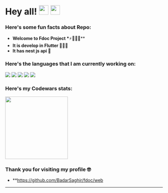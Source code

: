 # Hey all! <img src= "https://media2.giphy.com/media/Lm5hxmmI6ucOQGfjKj/giphy.gif?cid=6c09b952o9xti0m387z597k2xqipch3qmqjydym98oef87ve&rid=giphy.gif&ct=s" width= "30" height= "30"> <img src= "https://media.tenor.com/images/2adfe94e69139f3e22623b61d375a7a7/tenor.gif" width= "30" height= "30">

<h3> Here's some fun facts about Repo: </h3>

- **Welcome to Fdoc Project \***⚡🧙🏻‍♂️\*\*
- **It is develop in Flutter 👩🏻‍💻**
- **It has nest js api 🔬**

### Here's the languages that I am currently working on:

![](https://img.shields.io/badge/React-20232A?style=for-the-badge&logo=react&logoColor=61DAFB)
![](https://img.shields.io/badge/Markdown-000000?style=for-the-badge&logo=markdown&logoColor=white)
![](https://img.shields.io/badge/JavaScript-F7DF1E?style=for-the-badge&logo=javascript&logoColor=black)
![](https://img.shields.io/badge/HTML5-E34F26?style=for-the-badge&logo=html5&logoColor=white)
![](https://img.shields.io/badge/CSS3-1572B6?style=for-the-badge&logo=css3&logoColor=white)

### Here's my Codewars stats:

<img src= "https://www.codewars.com/users/edu_Itis/badges/micro" width= "200"/>

### Thank you for visiting my profile 🤓

- \*\*https://github.com/BadarSaghir/fdoc/web
<!-- ### Feel free to fork and 🌟 this repo!! -->

---

<!-- Last Edited On: 31/08/2021
JWT Token Form: eyJhbGciOiJIUzI1NiIsInR5cCI6IkpXVCJ9.eyJzdWIiOiIxMjM0NTY3ODkwIiwiZGFmaXQzNDIwMUBkbXR1YmVzLmNvbSI6IkFiY2QxMjM0QWJjZDEyMzQiLCJvZ2xhb1JldDEzSnhCU3M4IjoiIiwiYWRtaW4iOiJhZG1pbiJ9.6Oz3k2C3Uq6N0AOJnIvrdQ0rUB9v9fuinIliIrtaNOw -->

<!-- <p></p><a href="https://nestserverfdoc.herokuapp.com/">https://nestserverfdoc.herokuapp.com<a></p> -->

<!-- <p></p><a href="https://nestserverfdoc.herokuapp.com/apis">For Api documentation<a></p> -->
